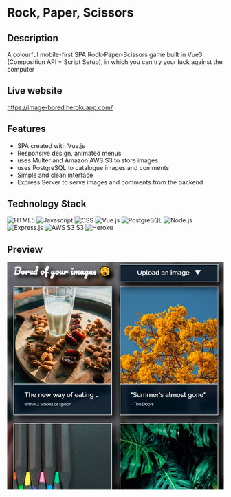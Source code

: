 # Rock, Paper, Scissors


## Description
A colourful mobile-first SPA Rock-Paper-Scissors game built in Vue3 (Composition API + Script Setup), in which you can try your luck against the computer

## Live website
https://image-bored.herokuapp.com/

## Features
- SPA created with Vue.js
- Responsive design, animated menus
- uses Multer and Amazon AWS S3 to store images
- uses PostgreSQL to catalogue images and comments
- Simple and clean interface
- Express Server to serve images and comments from the backend

## Technology Stack

![HTML5](https://img.shields.io/badge/HTML5-E34F26?style=for-the-badge&logo=html5&logoColor=white)
![Javascript](https://img.shields.io/badge/JavaScript-323330?style=for-the-badge&logo=javascript&logoColor=F7DF1E)
![CSS](https://img.shields.io/badge/CSS3-1572B6?style=for-the-badge&logo=css3&logoColor=white)
![Vue.js](https://img.shields.io/badge/Vue.js-35495E?style=for-the-badge&logo=vue.js&logoColor=4FC08D)
![PostgreSQL](https://img.shields.io/badge/PostgreSQL-316192?style=for-the-badge&logo=postgresql&logoColor=white)
![Node.js](https://img.shields.io/badge/Node.js-43853D?style=for-the-badge&logo=node.js&logoColor=white)
![Express.js](https://img.shields.io/badge/Express.js-404D59?style=for-the-badge/)
![AWS S3](https://img.shields.io/badge/Amazon_AWS-232F3E?style=for-the-badge&logo=amazon-aws&logoColor=white) S3
![Heroku](https://img.shields.io/badge/Heroku-430098?style=for-the-badge&logo=heroku&logoColor=white)

## Preview

![PReview](https://github.com/RobertMoravek/Image-Board/blob/master/preview.jpg)